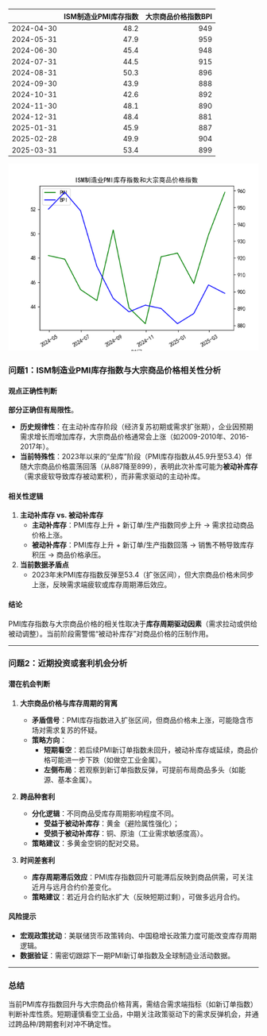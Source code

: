 |            |   ISM制造业PMI库存指数 |   大宗商品价格指数BPI |
|:-----------|-----------------------:|----------------------:|
| 2024-04-30 |                   48.2 |                   949 |
| 2024-05-31 |                   47.9 |                   959 |
| 2024-06-30 |                   45.4 |                   948 |
| 2024-07-31 |                   44.5 |                   915 |
| 2024-08-31 |                   50.3 |                   896 |
| 2024-09-30 |                   43.9 |                   888 |
| 2024-10-31 |                   42.6 |                   892 |
| 2024-11-30 |                   48.1 |                   890 |
| 2024-12-31 |                   48.4 |                   881 |
| 2025-01-31 |                   45.9 |                   887 |
| 2025-02-28 |                   49.9 |                   904 |
| 2025-03-31 |                   53.4 |                   899 |

![图](PMI_BPI.png)



### 问题1：ISM制造业PMI库存指数与大宗商品价格相关性分析

#### 观点正确性判断
**部分正确但有局限性**。  
- **历史规律性**：在主动补库存阶段（经济复苏初期或需求扩张期），企业因预期需求增长而增加库存，大宗商品价格通常会上涨（如2009-2010年、2016-2017年）。  
- **当前特殊性**：2023年以来的“垒库”阶段（PMI库存指数从45.9升至53.4）伴随大宗商品价格震荡回落（从887降至899），表明此次补库可能为**被动补库存**（需求疲软导致库存被动累积），而非需求驱动的主动补库。  

#### 相关性逻辑
1. **主动补库存 vs. 被动补库存**  
   - **主动补库存**：PMI库存上升 + 新订单/生产指数同步上升 → 需求拉动商品价格上涨。  
   - **被动补库存**：PMI库存上升 + 新订单/生产指数回落 → 销售不畅导致库存积压 → 商品价格承压。  
2. **当前数据矛盾点**  
   - 2023年末PMI库存指数反弹至53.4（扩张区间），但大宗商品价格未同步上涨，反映需求端疲软或库存周期滞后效应。  

#### 结论
PMI库存指数与大宗商品价格的相关性取决于**库存周期驱动因素**（需求拉动或供给被动调整）。当前阶段需警惕“被动补库存”对商品价格的压制作用。

---

### 问题2：近期投资或套利机会分析

#### 潜在机会判断
1. **大宗商品价格与库存周期的背离**  
   - **矛盾信号**：PMI库存指数进入扩张区间，但商品价格未上涨，可能隐含市场对需求复苏的怀疑。  
   - **策略方向**：  
     - **短期看空**：若后续PMI新订单指数未回升，被动补库存或延续，商品价格可能进一步下跌（如做空工业金属）。  
     - **左侧布局**：若观察到新订单指数反弹，可提前布局商品多头（如能源、基本金属）。  

2. **跨品种套利**  
   - **分化逻辑**：不同商品受库存周期影响程度不同。  
     - **受益于被动补库存**：黄金（避险属性强化）；  
     - **受损于被动补库存**：铜、原油（工业需求敏感度高）。  
   - **策略建议**：多黄金空铜的配对交易。  

3. **时间差套利**  
   - **库存周期滞后效应**：PMI库存指数回升可能滞后反映到商品供需，可关注近月与远月合约价差变化。  
   - **策略建议**：若近月合约贴水扩大（反映短期过剩），可做多远月合约。  

#### 风险提示
- **宏观政策扰动**：美联储货币政策转向、中国稳增长政策力度可能改变库存周期逻辑。  
- **数据验证**：需密切跟踪下一期PMI新订单指数及全球制造业活动数据。  

---

### 总结
当前PMI库存指数回升与大宗商品价格背离，需结合需求端指标（如新订单指数）判断补库性质。短期谨慎看空工业品，中期关注政策驱动下的需求反弹机会，并通过跨品种/跨期套利对冲不确定性。